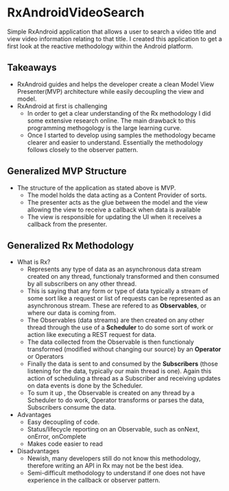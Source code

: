 # RxAndroidVideoSearch
Simple RxAndroid application that allows a user to search a video title and view video information relating to that title.
I created this application to get a first look at the reactive methodology within the Android platform.

## Takeaways
- RxAndroid guides and helps the developer create a clean Model View Presenter(MVP) architecture while easily decoupling the view and model.
- RxAndroid at first is challenging
  - In order to get a clear understanding of the Rx methodology I did some extensive research online. The main drawback to this programming methogology is the large learning curve.
  - Once I started to develop using samples the methodology became clearer and easier to understand. Essentially the methodology follows closely to the observer pattern.

## Generalized MVP Structure
- The structure of the application as stated above is MVP.
  - The model holds the data acting as a Content Provider of sorts.
  - The presenter acts as the glue between the model and the view allowing the view to receive a callback when data is available
  - The view is responsible for updating the UI when it receives a callback from the presenter. 

## Generalized Rx Methodology
- What is Rx? 
  - Represents any type of data as an asynchronous data stream created on any thread, functionaly transformed and then consumed by all subscribers on any other thread.
  - This is saying that any form or type of data typically a stream of some sort like a request or list of requests can be represented as an asynchronous stream. These are refered to as <b>Observables</b>, or where our data is coming from.
  - The Observables (data streams) are then created on any other thread through the use of a <b>Scheduler</b> to do some sort of work or action like executing a REST request for data.
  - The data collected from the Observable is then functionaly transformed (modified without changing our source) by an <b>Operator</b> or Operators
  - Finally the data is sent to and consumed by the <b>Subscribers</b> (those listening for the data, typically our main thread is one). Again this action of scheduling a thread as a Subscriber and receiving updates on data events is done by the Scheduler.
  - To sum it up , the Observable is created on any thread by a Scheduler to do work, Operator transforms or parses the data, Subscribers consume the data.
- Advantages
  - Easy decoupling of code.
  - Status/lifecycle reporting on an Observable, such as onNext, onError, onComplete
  - Makes code easier to read
- Disadvantages
  - Newish, many developers still do not know this methodology, therefore writing an API in Rx may not be the best idea.
  - Semi-difficult methodology to understand if one does not have experience in the callback or observer pattern.

